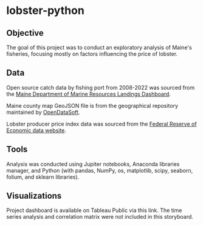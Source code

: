 # lobster-python

## Objective
The goal of this project was to conduct an exploratory analysis of Maine's fisheries, focusing mostly on factors influencing the price of lobster. 

## Data
Open source catch data by fishing port from 2008-2022 was sourced from the [Maine Department of Marine Resources Landings Dashboard]( 
https://mainedmr.shinyapps.io/Landings_Portal/).

Maine county map GeoJSON file is from the geographical repository maintained by [OpenDataSoft](https://public.opendatasoft.com/explore/dataset/georef-united-states-of-america-county/information/?disjunctive.ste_code&disjunctive.ste_name&disjunctive.coty_code&disjunctive.coty_name&sort=year). 

Lobster producer price index data was sourced from the [Federal Reserve of Economic data website](https://fred.stlouisfed.org/series/WPU02230503). 

## Tools
Analysis was conducted using Jupiter notebooks, Anaconda libraries manager, and Python (with pandas, NumPy, os, matplotlib, scipy, seaborn, folium, and sklearn libraries).

## Visualizations
Project dashboard is available on Tableau Public via this link. The time series analysis and correlation matrix were not included in this storyboard. 
